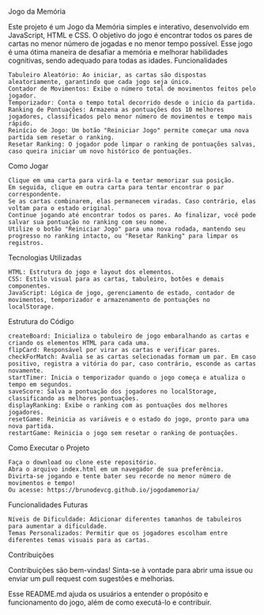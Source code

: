 Jogo da Memória

Este projeto é um Jogo da Memória simples e interativo, desenvolvido em JavaScript, HTML e CSS. O objetivo do jogo é encontrar todos os pares de cartas no menor número de jogadas e no menor tempo possível. Esse jogo é uma ótima maneira de desafiar a memória e melhorar habilidades cognitivas, sendo adequado para todas as idades.
Funcionalidades

    Tabuleiro Aleatório: Ao iniciar, as cartas são dispostas aleatoriamente, garantindo que cada jogo seja único.
    Contador de Movimentos: Exibe o número total de movimentos feitos pelo jogador.
    Temporizador: Conta o tempo total decorrido desde o início da partida.
    Ranking de Pontuações: Armazena as pontuações dos 10 melhores jogadores, classificados pelo menor número de movimentos e tempo mais rápido.
    Reinício de Jogo: Um botão "Reiniciar Jogo" permite começar uma nova partida sem resetar o ranking.
    Resetar Ranking: O jogador pode limpar o ranking de pontuações salvas, caso queira iniciar um novo histórico de pontuações.

Como Jogar

    Clique em uma carta para virá-la e tentar memorizar sua posição.
    Em seguida, clique em outra carta para tentar encontrar o par correspondente.
    Se as cartas combinarem, elas permanecem viradas. Caso contrário, elas voltam para o estado original.
    Continue jogando até encontrar todos os pares. Ao finalizar, você pode salvar sua pontuação no ranking com seu nome.
    Utilize o botão "Reiniciar Jogo" para uma nova rodada, mantendo seu progresso no ranking intacto, ou "Resetar Ranking" para limpar os registros.

Tecnologias Utilizadas

    HTML: Estrutura do jogo e layout dos elementos.
    CSS: Estilo visual para as cartas, tabuleiro, botões e demais componentes.
    JavaScript: Lógica de jogo, gerenciamento de estado, contador de movimentos, temporizador e armazenamento de pontuações no localStorage.

Estrutura do Código

    createBoard: Inicializa o tabuleiro de jogo embaralhando as cartas e criando os elementos HTML para cada uma.
    flipCard: Responsável por virar as cartas e verificar pares.
    checkForMatch: Avalia se as cartas selecionadas formam um par. Em caso positivo, registra a vitória do par, caso contrário, esconde as cartas novamente.
    startTimer: Inicia o temporizador quando o jogo começa e atualiza o tempo em segundos.
    saveScore: Salva a pontuação dos jogadores no localStorage, classificando as melhores pontuações.
    displayRanking: Exibe o ranking com as pontuações dos melhores jogadores.
    resetGame: Reinicia as variáveis e o estado do jogo, pronto para uma nova partida.
    restartGame: Reinicia o jogo sem resetar o ranking de pontuações.

Como Executar o Projeto

    Faça o download ou clone este repositório.
    Abra o arquivo index.html em um navegador de sua preferência.
    Divirta-se jogando e tente bater seu recorde no menor número de movimentos e tempo!
    Ou acesse: https://brunodevcg.github.io/jogodamemoria/

Funcionalidades Futuras

    Níveis de Dificuldade: Adicionar diferentes tamanhos de tabuleiros para aumentar a dificuldade.
    Temas Personalizados: Permitir que os jogadores escolham entre diferentes temas visuais para as cartas.

Contribuições

Contribuições são bem-vindas! Sinta-se à vontade para abrir uma issue ou enviar um pull request com sugestões e melhorias.

Esse README.md ajuda os usuários a entender o propósito e funcionamento do jogo, além de como executá-lo e contribuir.